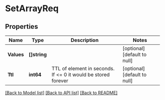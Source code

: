# SetArrayReq

## Properties
Name | Type | Description | Notes
------------ | ------------- | ------------- | -------------
**Values** | **[]string** |  | [optional] [default to null]
**Ttl** | **int64** | TTL of element in seconds. If &lt;&#x3D; 0 it would be stored forever | [optional] [default to null]

[[Back to Model list]](../README.md#documentation-for-models) [[Back to API list]](../README.md#documentation-for-api-endpoints) [[Back to README]](../README.md)


